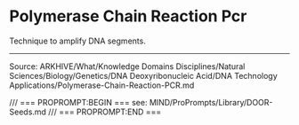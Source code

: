 # Polymerase Chain Reaction Pcr

Technique to amplify DNA segments.

---
Source: ARKHIVE/What/Knowledge Domains Disciplines/Natural Sciences/Biology/Genetics/DNA Deoxyribonucleic Acid/DNA Technology Applications/Polymerase-Chain-Reaction-PCR.md

/// === PROPROMPT:BEGIN ===
see: MIND/ProPrompts/Library/DOOR-Seeds.md
/// === PROPROMPT:END ===

